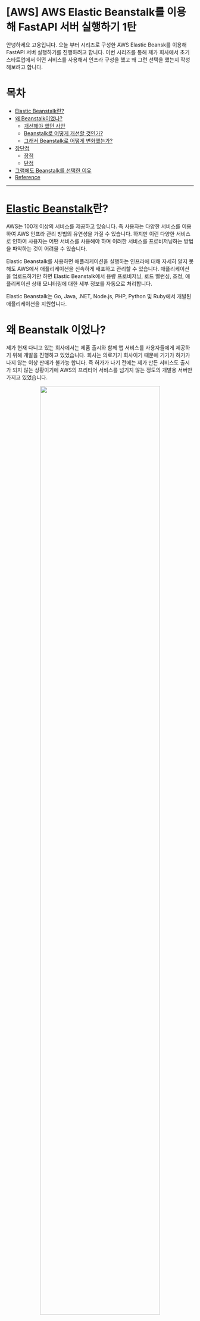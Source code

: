 # [AWS] AWS Elastic Beanstalk를 이용해 FastAPI 서버 실행하기 1탄

안녕하세요 고웅입니다. 오늘 부터 시리즈로 구성한 AWS Elastic Beansk를 이용해 FastAPI 서버 실행하기를 진행하려고 합니다. 이번 시리즈를 통해 제가 회사에서 초기 스타트업에서 어떤 서비스를 사용해서 인프라 구성을 했고 왜 그런 선택을 했는지 작성해보려고 합니다.

# 목차

- [Elastic Beanstalk란?](#elastic-beanstalk란)
- [왜 Beanstalk이었나?](#왜-beanstalk-이었나)
  - [개선해야 했던 사안](#개선해야-했던-사안)
  - [Beanstalk로 어떻게 개선할 것인가?](#beanstalk로-어떻게-개선할-것인가)
  - [그래서 Beanstalk로 어떻게 변화했는가?](#그래서-beanstalk로-어떻게-변화했는가)
- [장단점](#장단점)
  - [장점](#장점)
  - [단점](#단점)
- [그럼에도 Beanstalk를 선택한 이유](#그럼에도-beanstalk를-선택한-이유)
- [Reference](#reference)

---

# [Elastic Beanstalk](https://docs.aws.amazon.com/ko_kr/elasticbeanstalk/latest/dg/Welcome.html)란?

AWS는 100개 이상의 서비스를 제공하고 있습니다. 즉 사용자는 다양한 서비스를 이용하여 AWS 인프라 관리 방법의 유연성을 가질 수 있습니다. 하지만 이런 다양한 서비스로 인하여 사용자는 어떤 서비스를 사용해야 하며 이러한 서비스를 프로비저닝하는 방법을 파악하는 것이 어려울 수 있습니다.

Elastic Beanstalk를 사용하면 애플리케이션을 실행하는 인프라에 대해 자세히 알지 못해도 AWS에서 애플리케이션을 신속하게 배포하고 관리할 수 있습니다. 애플리케이션을 업로드하기만 하면 Elastic Beanstalk에서 용량 프로비저닝, 로드 밸런싱, 조정, 애플리케이션 상태 모니터링에 대한 세부 정보를 자동으로 처리합니다.

Elastic Beanstalk는 Go, Java, .NET, Node.js, PHP, Python 및 Ruby에서 개발된 애플리케이션을 지원합니다.

# 왜 Beanstalk 이었나?

제가 현재 다니고 있는 회사에서는 제품 출시와 함께 앱 서비스를 사용자들에게 제공하기 위해 개발을 진행하고 있었습니다. 회사는 의료기기 회사이기 때문에 기기가 허가가 나지 않는 이상 판매가 불가능 합니다. 즉 허가가 나기 전에는 제가 만든 서비스도 출시가 되지 않는 상황이기에 AWS의 프리티어 서비스를 넘기지 않는 정도의 개발용 서버만 가지고 있었습니다.

<center><img src="https://github.com/GoWoong/blog-post-repo/blob/main/image/Serise-Elastic-Beanstalk/%EC%B4%88%EA%B8%B0%EC%84%9C%EB%B2%84%EA%B5%AC%EC%84%B1.png?raw=true" width="80%" height="80%"/></center>
<center><p>초기서버구성</p></center>

이런 상황에서 24년 제품 출시 계획이 구체화 되기 시작했고 그로 인한 상용 서비스 준비가 필요하게 되었습니다.

## 개선해야 했던 사안

먼저 현재의 아키텍처를 살펴보고 무엇을 개선해 나가야 하는지 확인했어야 했습니다.

1. 가용성
2. 인스턴스 보안
3. 자동 배포

크게 본다면 3가지의 개선 사안이 존재했습니다. 상용 서비스를 기획하기 전 까지는 AWS에서 기본적인 VPC 즉 퍼블릭 서브넷을 이용하며 DB와 EC2까지 모두 퍼블릭 서브넷에 위치하고 그나마 로드밸런서와 Route 53을 이용해 DNS를 제공하는 정도가 서버 인프라 구성이 었습니다. 마치 기초적인 사이드 프로젝트하는 것 같은 서버 인프라를 가지고 있었습니다.

## Beanstalk로 어떻게 개선할 것인가?

### 가용성

가용성이란 서버와 네트워크, 프로그램 등의 정보 시스템이 정상적으로 사용 가능한 정도를 말한다라고 Wikipedia에서 소개합니다.
즉 우리 서비스가 전체 사용시간 중 정상적인 사용시간이 높아야 한다는 것인데 이는 장애가 있어도 사용자는 정상적인 사용을 할 수 있어야 한다는 것과 같습니다.

그러기 위해서는 장애가 발생하여 사용자의 사용에 문제를 일으키지 않는 것과 장애가 있어도 사용자가 모르게 하는 것이 있다고 생각했습니다. 제가 AWS 자격증을 공부하면서 접했던 가용성에 대한 사례 중에는 단일 AZ를 사용하는 것이 아닌 멀티 AZ를 사용하라는 안내가 있었습니다. 물론 DR을 구성하는 것도 있지만 이 경우는 오버 스펙이라 제외 했습니다.

또한 Auto Scailing Group을 설정해 지정한 모니터링 수치에 도달하면 EC2인스턴스를 스케일 아웃하여 가용성을 증가 시킬 수 있습니다.

### 인스턴스 보안

Public 서브넷을 사용했던 환경에서 벗어나기 위해서는 당연히 Private 서브넷을 사용해야 합니다. Private 서브넷에 인스턴스를 배치해서 외부의 접속을 막아야 하는게 인스턴스 보안의 시작이라 생각했습니다. 물론 더 깊게 들어가면 부족한 부분이 있겠지만 일단 넘어가겠습니다.

### 자동 배포

그 동안 서버에 변경사항을 적용하기 위해서는 SSH로 연결해서 직접 가상환경을 실행하고 코드를 실행하는 과정을 반복했어야 합니다. 중간에 실수하면 서버를 다시 적용해야 하는 일도 허다했습니다. 개발만 하기에도 시간이 부족한데 배포하느라 소비되는 시간도 만만치 않았습니다.

## 그래서 Beanstalk로 어떻게 변화했는가?

Beanstalk를 통해서 고가용성 설정을 진행했습니다. 먼저 VPC 콘솔에서 VPC 마법사를 이용해 손 쉽게 퍼블릭, 프라이빗 서브넷을 적용하고 NAT GateWay를 구성하였습니다. 이 후 Beanstalk 애플리케이션을 만들고 환경을 만들었습니다.

환경이란 애플리케이션 버전을 실행 중인 AWS 리소스 모음입니다. 이 환경을 생성하는 과정을 통해 EC2 환경티어나 VPC 설정, 서브넷 설정, 로드밸런서 설정, DB 설정, 배포 설정 등 다양한 설정을 진행하여 실행가능한 환경을 만들 수 있습니다.

설정을 완료하고 생성을 하면 Beanstalk에서 CloudFormation 스텍을 자동으로 만들어 주고 배포를 진행하게 됩니다.

배포에는 시간이 걸리긴 하지만 성공표시를 확인하고 배포된 주소로 접속해보면서 배포가 제대로 되었는지 확인 할 수 있습니다.

추가로 eb cli를 설치하여 터미널 환경에서 Beanstalk를 배포할 수 있습니다. 저는 이 eb cli를 이용해 로컬 개발 환경에서 Beanstalk 배포 명령을 내리고 자동으로 배포를 진행 할 수 있었습니다.

# 장단점

물론 Beanstlk의 장점도 있지만 단점도 당연히 존재합니다.

## 장점

### 1. 사용이 간편합니다.

단지 코드를 제공하는 것만으로도 쉽게 새로운 버전의 코드를 배포할 수 있습니다. 제가 다니는 회사에는 제대로 된 팀이 없습니다. 스타트업의 고질적인 문제인 인력난입니다. 즉 DevOps 전문가가 있다는 것은 꿈만 같은 얘기입니다. 결국 제가 백엔드 코드를 작성하면서 인프라 문제도 해결해야 한다는 것인데 많은 경험이 없다보니 쉬운일이 아니었습니다. 그렇기 때문에 인프라를 자동으로 생성해주고 관리할 수 있는 것은 큰 매리트였습니다.

### 2. 무중단 배포와 롤백이 쉽습니다.

beanstalk를 이용하면 무중단 배포가 가능합니다. 저는 Beanstalk 환경을 구성하며 배포시 추가적인 EC2를 생성하고 코드를 배포하고 상태 확인 결과 정상이면 새로운 환경으로 트래픽을 전환하도록 설정을 했습니다. 그리고 문제가 있다면 제가 배포했던 버전 이전 버전을 복구하면 다시 롤백이 가능했습니다.

### 3. Beanstalk 자체는 비용이 없습니다.

이런 많은 작업을 대신해 주는데 Beanstalk 자체적으로는 비용이 부과되지 않습니다. 대신 Beanstalk가 자동으로 생성해준 서비스들에 대한 사용 비용만 내면 됩니다. 이 것은 직접 수동으로 같은 서비스를 만든 것과 같은 비용이 든다는 것 입니다.

## 단점

### 1. 배포 시간이 걸립니다.

제가 다른 CD툴을 이용한 자동배포를 경험하지는 못 해봤지만 Beanstalk의 단점으로 배포적용되는 속도가 느리다는 의견이 많았습니다. CloudFromation을 이용해 서비스들이 생성되고 실행되는 속도가 느리다는 점이 있었습니다.

### 2. 모니터링과 디버깅이 힘듭니다.

제가 직접해보니 환경을 설정하고 실행하는데 있어서 502 에러가 발생하거나 생성에 실패하는 사례가 있었는데 이 때 로그를 확인하기 힘들었습니다. 이미 환경이 배포 된 상태에서 새로운 환경이 배포되다 문제가 있으면 그래도 배포 실행이 실패한 인스턴스에 남아있던 로그를 확인 할 수 있었는데 특히 처음 환경을 구성하여 실행하던 중에 실패하면 로그를 확인하고 싶어도 확인할 수 없는 상황이 많아서 환경을 처음 부터 다시 구성하는 경우를 겪기도 했습니다.

### 3. 하드 제한이 있다고 합니다.

많은 환경변수가 필요한 경우가 있는데 Beanstalk는 키-값을 저장하는데 4KB의 하드 제한이 있다고 합니다.

### 4. 복잡한 아키텍처의 구성, 확장이 어렵다.

만약 요구되는 아키텍처가 복잡한 경우 Beanstalk를 이용해 구성하기 힘들다는 것이었습니다. Beanstalk에서는 .ebextension 이라는 폴더안에 config 파일을 생성해야 하거나 Nginx 설정등을 위해 추가적인 파일을 만들어야한다는데 이런 설정을 하는 것이 어려웠습니다.

# 그럼에도 Beanstalk를 선택한 이유

제가 다니는 회사는 말 그대로 스타트업입니다. 개발자라고는 백엔드 개발자 1명(본인), 안드로이드 개발자 1명, Ios 개발자 1명이 전부입니다. 제대로된 시니어 개발자또한 없이 개발을 하고 있습니다.

거기다 의료기기 회사인데 의료기기 판매 허가를 위해 많은 시간이 걸리다보니 회사 입장에서는 하나의 기기가 망하더라도 살기 위해서 수 많은 프로젝트를 진행하고 판매 허가를 위해 준비하고 있습니다. 즉 아직 판매될지 모르는데 개발해야 하는 앱들이 상당하고 기기마다 특성이 다르고 필요한 컨텐츠나 기능이 다르다는 것 입니다.

한마디로 개발하기도 바쁘다는 것입니다. 거기에 앱 기획이나 설계 의료기기이기 때문에 사이버 보안 문서도 작성합니다.

사실 여유 시간이 많다면 수동을 설정하고 CI/CD 도 제대로 갖추어서 개발하는 것이 더 좋은 경험이 될 수 있습니다. 하지만 일단 급하니 Beanstalk를 사용하기로 결정했습니다.

바람이지만 서비스가 잘 되어서 트래픽 때문에 더 진화한 아키텍처를 구성하고 문제를 해결하는 경험이 더 갚지게 느껴질 것 같습니다.

---

첫 편으로는 말로 장황하게 설명했는데 다음 화 부터는 간단한? 실습으로 돌아오도록 하겠습니다. 감사합니다!!

---

# Reference

- [Elastic Beanstalk](https://docs.aws.amazon.com/ko_kr/elasticbeanstalk/latest/dg/Welcome.html "AWS Elastic Beanstalk
개발자 안내서")
- [[소개] AWS Elastic Beanstalk란?](https://tech.cloud.nongshim.co.kr/2021/11/01/%EC%86%8C%EA%B0%9C-aws-elastic-beanstalk%EB%9E%80/ "NDS 클라우드 기술 블로그")
- [AWS Elastic Beanstalk으로 배포하기](https://velog.io/@bcl0206/AWS-Elastic-Beanstalk-%EB%B0%B0%ED%8F%AC-%EB%B0%A9%EB%B2%95-DB-%EC%97%B0%EA%B2%B0 "HHB.log")
